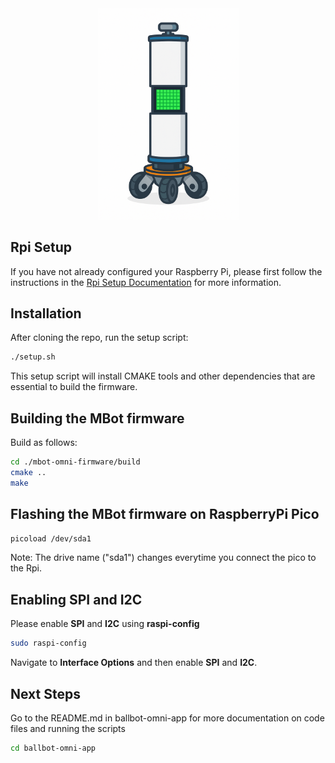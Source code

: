 <div align="center">
  <img src="https://github.com/anujtaosf/ROB450_all_code/blob/main/tall_ballbot_vector.png" width="225">
</div>

## Rpi Setup

If you have not already configured your Raspberry Pi, please first follow the instructions in the [Rpi Setup Documentation](https://aquamarine-law-a2d.notion.site/ROB311-Instruction-Raspberry-Pi-Setup-15a0653ccdcc8030a996c165d6098bb4) for more information.

## Installation

After cloning the repo, run the setup script:

```bash
./setup.sh
```
This setup script will install CMAKE tools and other dependencies that are essential to build the firmware.

## Building the MBot firmware

Build as follows:
```bash
cd ./mbot-omni-firmware/build
cmake ..
make
```

## Flashing the MBot firmware on RaspberryPi Pico

```bash
picoload /dev/sda1
```
Note: The drive name ("sda1") changes everytime you connect the pico to the Rpi.

## Enabling SPI and I2C
Please enable **SPI** and **I2C** using **raspi-config**
```bash
sudo raspi-config
```
Navigate to **Interface Options** and then enable **SPI** and **I2C**.

## Next Steps
Go to the README.md in ballbot-omni-app for more documentation on code files and running the scripts
```bash
cd ballbot-omni-app
```
